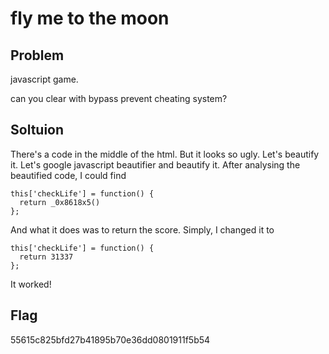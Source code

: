 # fly me to the moon

## Problem
  javascript game.

  can you clear with bypass prevent cheating system?

## Soltuion
  There's a code in the middle of the html. But it looks so ugly. Let's beautify it. Let's google javascript beautifier and beautify it.
  After analysing the beautified code, I could find
  ```
  this['checkLife'] = function() {
    return _0x8618x5()
  };
  ```
  And what it does was to return the score. Simply, I changed it to
  ```
  this['checkLife'] = function() {
    return 31337
  };

  ```
  It worked!

## Flag
  55615c825bfd27b41895b70e36dd0801911f5b54

